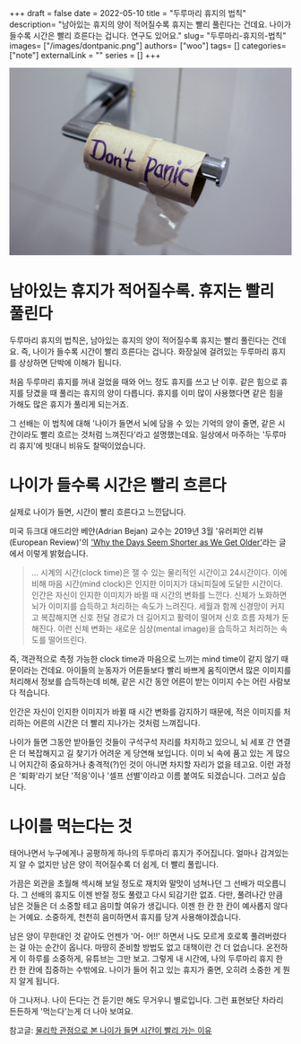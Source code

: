 +++
draft = false
date = 2022-05-10
title = "두루마리 휴지의 법칙"
description= "남아있는 휴지의 양이 적어질수록 휴지는 빨리 풀린다는 건데요. 나이가 들수록 시간은 빨리 흐른다는 겁니다. 연구도 있어요."
slug= "두루마리-휴지의-법칙"
images= ["/images/dontpanic.png"]
authors= ["woo"]
tags= []
categories= ["note"]
externalLink = ""
series = []
+++



![](/images/dontpanic.png)

# 남아있는 휴지가 적어질수록. 휴지는 빨리 풀린다
두루마리 휴지의 법칙은, 남아있는 휴지의 양이 적어질수록 휴지는 빨리 풀린다는 건데요. 즉, 나이가 들수록 시간이 빨리 흐른다는 겁니다. 화장실에 걸려있는 두루마리 휴지를 상상하면 단박에 이해가 됩니다.

처음 두루마리 휴지를 꺼내 걸었을 때와 어느 정도 휴지를 쓰고 난 이후. 같은 힘으로 휴지를 당겼을 때 풀리는 휴지의 양이 다릅니다. 휴지를 이미 많이 사용했다면 같은 힘을 가해도 많은 휴지가 풀리게 되는거죠.

그 선배는 이 법칙에 대해 '나이가 들면서 뇌에 담을 수 있는 기억의 양이 줄면, 같은 시간이라도 빨리 흐르는 것처럼 느껴진다'라고 설명했는데요. 일상에서 마주하는 '두루마리 휴지'에 빗대니 비유도 찰떡이었습니다.

# 나이가 들수록 시간은 빨리 흐른다
실제로 나이가 들면, 시간이 빨리 흐른다고 느낀답니다.

미국 듀크대 애드리안 베얀(Adrian Bejan) 교수는 2019년 3월 '유러피안 리뷰(European Review)'의 ['Why the Days Seem Shorter as We Get Older'](https://www.cambridge.org/core/journals/european-review/article/why-the-days-seem-shorter-as-we-get-older/2CB8EC9B0B30537230C7442B826E42F1?ref=wooworks.io)라는 글에서 이렇게 밝혔습니다.

>... 시계의 시간(clock time)은 잴 수 있는 물리적인 시간이고 24시간이다. 이에 비해 마음 시간(mind clock)은 인지한 이미지가 대뇌피질에 도달한 시간이다. 인간은 자신이 인지한 이미지가 바뀔 때 시간의 변화를 느낀다. 신체가 노화하면 뇌가 이미지를 습득하고 처리하는 속도가 느려진다. 세월과 함께 신경망이 커지고 복잡해지면 신호 전달 경로가 더 길어지고 활력이 떨어져 신호 흐름 자체가 둔해진다. 이런 신체 변화는 새로운 심상(mental image)을 습득하고 처리하는 속도를 떨어뜨린다.

즉, 객관적으로 측정 가능한 clock time과 마음으로 느끼는 mind time이 같지 않기 때문이라는 건데요. 아이들의 눈동자가 어른들보다 빨리 바쁘게 움직이면서 많은 이미지를 처리해서 정보를 습득하는데 비해, 같은 시간 동안 어른이 받는 이미지 수는 어린 사람보다 적습니다.

인간은 자신이 인지한 이미지가 바뀔 때 시간 변화를 감지하기 때문에, 적은 이미지를 처리하는 어른의 시간은 더 빨리 지나가는 것처럼 느껴집니다.

나이가 들면 그동안 받아들인 것들이 구석구석 자리를 차지하고 있으니, 뇌 세포 간 연결은 더 복잡해지고 길 찾기가 어려운 게 당연해 보입니다. 이미 뇌 속에 품고 있는 게 많으니 어지간히 중요하거나 충격적(?)인 것이 아니면 차지할 자리가 없을 테고요. 이런 과정은 '퇴화'라기 보단 '적응'이나 '셀프 선별'이라고 이름 붙여도 되겠습니다. 그러고 싶습니다.

# 나이를 먹는다는 것
태어나면서 누구에게나 공평하게 하나의 두루마리 휴지가 주어집니다. 얼마나 감겨있는지 알 수 없지만 남은 양이 적어질수록 더 쉽게, 더 빨리 풀립니다.

가끔은 외관을 초월해 섹시해 보일 정도로 재치와 말맛이 넘쳐나던 그 선배가 떠오릅니다. 그 선배의 휴지도 이젠 반절 정도 풀렸고 다시 되감기란 없죠. 다만, 풀려나간 만큼 남은 것들은 더 소중할 테고 음미할 여유가 생깁니다. 이젠 한 칸 한 칸이 예사롭지 않다는 거예요. 소중하게, 천천히 음미하면서 휴지를 당겨 사용해야겠습니다.

남은 양이 무한대인 것 같아도 언젠가 '어- 어!!' 하면서 나도 모르게 호로록 풀려버렸다는 걸 아는 순간이 옵니다. 마땅히 준비할 방법도 없고 대책이란 건 더 없습니다. 온전하게 이 하루를 소중하게, 유튜브는 그만 보고. 그렇게 내 시간에, 나의 두루마리 휴지 한 칸 한 칸에 집중하는 수밖에요. 나이가 들어 쥐고 있는 휴지가 줄면, 오히려 소중한 게 뭔지 알게 됩니다.

아 그나저나. 나이 든다는 건 듣기만 해도 무거우니 별로입니다. 그런 표현보단 차라리 든든하게 '먹는다'는게 더 나아 보여요.


참고글: [물리학 관점으로 본 나이가 들면 시간이 빨리 가는 이유](https://m.medigatenews.com/news/1092340683?ref=wooworks.io)